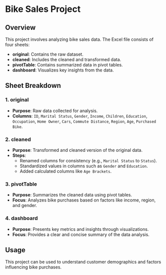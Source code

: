 
# Bike Sales Project

## Overview
This project involves analyzing bike sales data. The Excel file consists of four sheets:
- **original**: Contains the raw dataset.
- **cleaned**: Includes the cleaned and transformed data.
- **pivotTable**: Contains summarized data in pivot tables.
- **dashboard**: Visualizes key insights from the data.

## Sheet Breakdown

### 1. original
- **Purpose**: Raw data collected for analysis.
- **Columns**: `ID`, `Marital Status`, `Gender`, `Income`, `Children`, `Education`, `Occupation`, `Home Owner`, `Cars`, `Commute Distance`, `Region`, `Age`, `Purchased Bike`.

### 2. cleaned
- **Purpose**: Transformed and cleaned version of the original data.
- **Steps**:
  - Renamed columns for consistency (e.g., `Marital Status` to `Status`).
  - Standardized values in columns such as `Gender` and `Education`.
  - Added calculated columns like `Age Brackets`.

### 3. pivotTable
- **Purpose**: Summarizes the cleaned data using pivot tables.
- **Focus**: Analyzes bike purchases based on factors like income, region, and gender.

### 4. dashboard
- **Purpose**: Presents key metrics and insights through visualizations.
- **Focus**: Provides a clear and concise summary of the data analysis.

## Usage
This project can be used to understand customer demographics and factors influencing bike purchases.
